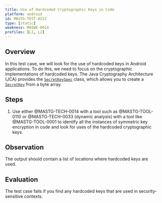 ```yaml
---
title: Use of Hardcoded Cryptographic Keys in Code
platform: android
id: MASTG-TEST-0212
type: [static]
weakness: MASWE-0014
profiles: [L1, L2]
---
```

## Overview

In this test case, we will look for the use of hardcoded keys in Android applications. To do this, we need to focus on the cryptographic implementations of hardcoded keys. The Java Cryptography Architecture (JCA) provides the [`SecretKeySpec`](https://developer.android.com/reference/javax/crypto/spec/SecretKeySpec) class, which allows you to create a [`SecretKey`](https://developer.android.com/reference/javax/crypto/SecretKey) from a byte array.

## Steps

1. Use either @MASTG-TECH-0014 with a tool such as @MASTG-TOOL-0110 or @MASTG-TECH-0033 (dynamic analysis) with a tool like @MASTG-TOOL-0001 to identify all the instances of symmetric key encryption in code and look for uses of the hardcoded cryptographic keys.

## Observation

The output should contain a list of locations where hardcoded keys are used.

## Evaluation

The test case fails if you find any hardcoded keys that are used in security-sensitive contexts.
